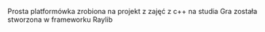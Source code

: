 Prosta platformówka zrobiona na projekt z zajęć z c++ na studia
Gra została stworzona w frameworku Raylib
